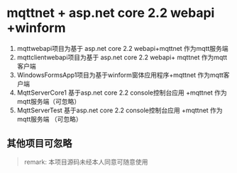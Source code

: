 # mqttnet + asp.net core 2.2 webapi +winform
 1. mqttwebapi项目为基于 asp.net core 2.2 webapi+mqttnet 作为mqtt服务端
 2. mqttclientwebapi项目为基于 asp.net core 2.2 webapi+ mqttnet 作为mqtt 客户端  
 3. WindowsFormsApp1项目为基于winform窗体应用程序+mqttnet 作为mqtt客户端
 4. MqttServerCore1 基于asp.net core 2.2 console控制台应用 +mqttnet 作为mqtt服务端（可忽略）
 5. MqttServerTest 基于asp.net core 2.2 console控制台应用 +mqttnet 作为mqtt服务端 （可忽略）
 
## 其他项目可忽略

> remark: 本项目源码未经本人同意可随意使用
